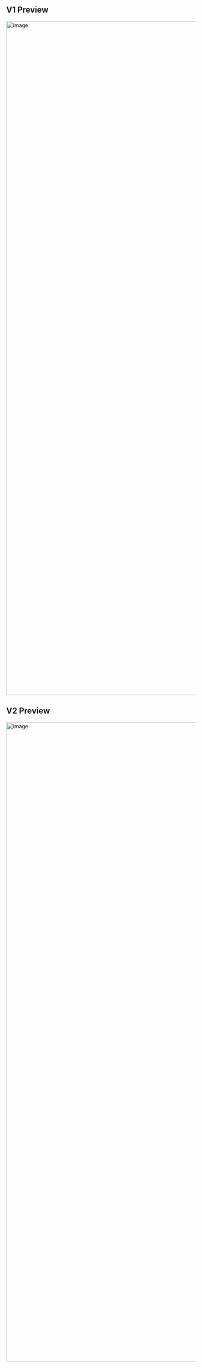 ## V1 Preview
<img width="2053" height="1790" alt="image" src="https://github.com/user-attachments/assets/7c743ce0-259f-4a3f-ab83-8f0c989b9df2" />


## V2 Preview
<img width="2105" height="1698" alt="image" src="https://github.com/user-attachments/assets/b1e0ea0e-5e16-47d4-a70d-a15faedcd9a2" />

